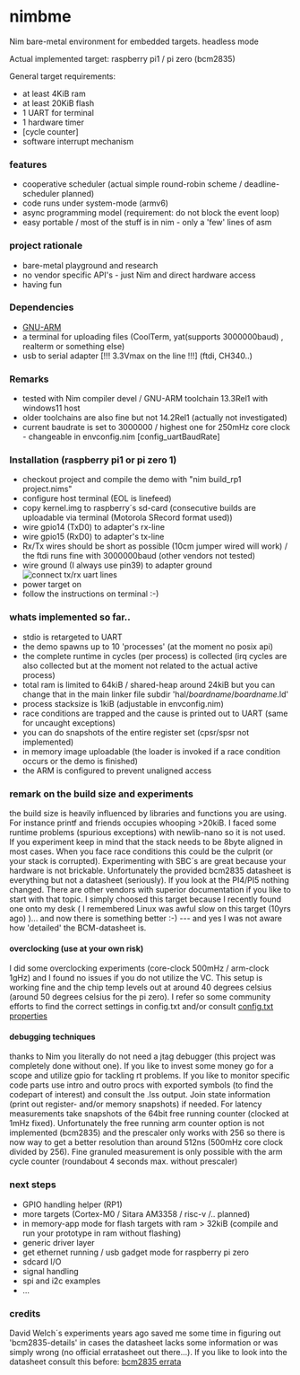 # nimbme
Nim bare-metal environment for embedded targets. headless mode

Actual implemented target: raspberry pi1 / pi zero (bcm2835)

General target requirements:
- at least 4KiB ram
- at least 20KiB flash
- 1 UART for terminal
- 1 hardware timer
- [cycle counter]
- software interrupt mechanism

### features
- cooperative scheduler (actual simple round-robin scheme / deadline-scheduler planned)
- code runs under system-mode (armv6)
- async programming model (requirement: do not block the event loop)
- easy portable / most of the stuff is in nim - only a 'few' lines of asm

### project rationale
- bare-metal playground and research
- no vendor specific API's - just Nim and direct hardware access
- having fun

### Dependencies
- [GNU-ARM](https://developer.arm.com/downloads/-/arm-gnu-toolchain-downloads)
- a terminal for uploading files (CoolTerm, yat(supports 3000000baud) , realterm or something else)
- usb to serial adapter [!!! 3.3Vmax on the line !!!] (ftdi, CH340..)

### Remarks
- tested with Nim compiler devel / GNU-ARM toolchain 13.3Rel1 with windows11 host 
- older toolchains are also fine but not 14.2Rel1 (actually not investigated)
- current baudrate is set to 3000000 / highest one for 250mHz core clock - changeable in envconfig.nim [config_uartBaudRate] 

### Installation (raspberry pi1 or pi zero 1)
- checkout project and compile the demo with "nim build_rp1 project.nims" 
- configure host terminal (EOL is linefeed)
- copy kernel.img to raspberry´s sd-card (consecutive builds are uploadable via terminal (Motorola SRecord format used))
- wire gpio14 (TxD0) to adapter's rx-line
- wire gpio15 (RxD0) to adapter's tx-line
- Rx/Tx wires should be short as possible (10cm jumper wired will work) / the ftdi runs fine with 3000000baud (other vendors not tested)
- wire ground (I always use pin39) to adapter ground
![connect tx/rx uart lines](../assets/pi_zero_wiring.png)
- power target on
- follow the instructions on terminal :-)

### whats implemented so far..
- stdio is retargeted to UART
- the demo spawns up to 10 'processes' (at the moment no posix api)
- the complete runtime in cycles (per process) is collected (irq cycles are also collected but at the moment not related to the actual active process)
- total ram is limited to 64kiB / shared-heap around 24kiB but you can change that in the main linker file subdir 'hal/_boardname_/_boardname_.ld'
- process stacksize is 1kiB (adjustable in envconfig.nim)
- race conditions are trapped and the cause is printed out to UART (same for uncaught exceptions)
- you can do snapshots of the entire register set (cpsr/spsr not implemented)
- in memory image uploadable (the loader is invoked if a race condition occurs or the demo is finished)
- the ARM is configured to prevent unaligned access

### remark on the build size and experiments
the build size is heavily influenced by libraries and functions you are using. For instance printf and friends occupies whooping >20kiB.
I faced some runtime problems (spurious exceptions) with newlib-nano so it is not used. 
If you experiment keep in mind that the stack needs to be 8byte aligned in most cases. When you face race conditions this could be the culprit (or your stack is corrupted). Experimenting with SBC´s are great because your hardware is not brickable. 
Unfortunately the provided bcm2835 datasheet is everything but not a datasheet (seriously). If you look at the PI4/PI5 nothing changed. There are other vendors with superior documentation if you like to start with that topic. I simply choosed this target because I recently found one onto my desk ( I remembered Linux was awful slow on this target (10yrs ago) )... and now there is something better :-) --- and yes I was not aware how 'detailed' the BCM-datasheet is.

#### overclocking (use at your own risk)
I did some overclocking experiments (core-clock 500mHz / arm-clock 1gHz) and I found no issues if you do not utilize the VC. This setup is working fine and the chip temp levels out at around 40 degrees celsius (around 50 degrees celsius for the pi zero). I refer so some community efforts to find the correct settings in config.txt and/or consult [config.txt properties](https://www.raspberrypi.com/documentation/computers/config_txt.html)

#### debugging techniques
thanks to Nim you literally do not need a jtag debugger (this project was completely done without one). If you like to invest some money go for a scope and utilize gpio for tackling rt problems.
If you like to monitor specific code parts use intro and outro procs with exported symbols (to find the codepart of interest) and consult the .lss output. Join state information (print out register- and/or memory snapshots) if needed. For latency measurements take snapshots of the 64bit free running counter (clocked at 1mHz fixed). Unfortunately the free running arm counter option is not implemented (bcm2835) and the prescaler only works with 256 so there is now way to get a better resolution than around 512ns (500mHz core clock divided by 256). Fine granuled measurement is only possible with the arm cycle counter (roundabout 4 seconds max. without prescaler) 

### next steps
- GPIO handling helper (RP1)
- more targets (Cortex-M0 / Sitara AM3358 / risc-v /.. planned)
- in memory-app mode for flash targets with ram > 32kiB (compile and run your prototype in ram without flashing)
- generic driver layer
- get ethernet running / usb gadget mode for raspberry pi zero
- sdcard I/O
- signal handling
- spi and i2c examples
- ...

### credits
David Welch´s experiments years ago saved me some time in figuring out 'bcm2835-details' in cases the datasheet lacks some information or was simply wrong (no official erratasheet out there...). If you like to look into the datasheet consult this before: [bcm2835 errata](https://elinux.org/BCM2835_datasheet_errata)